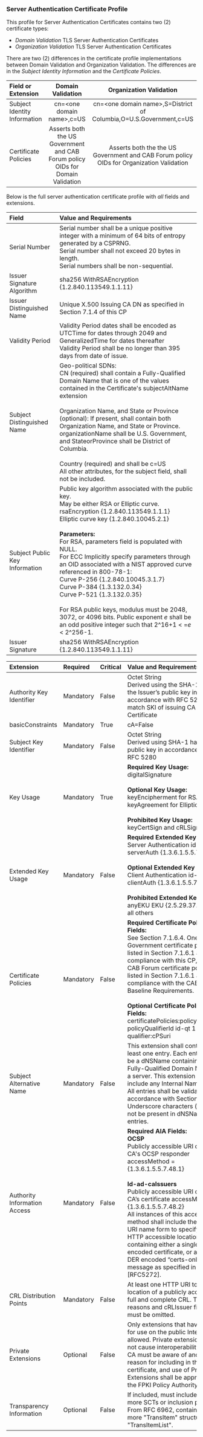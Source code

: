 ### Server Authentication Certificate Profile

This profile for Server Authentication Certificates contains two (2) certificate types:

- _Domain Validation_ TLS Server Authentication Certificates
- _Organization Validation_ TLS Server Authentication Certificates

There are two (2) differences in the certificate profile implementations between Domain Validation and Organization Validation. The differences are in the _Subject Identity Information_ and the _Certificate Policies_.

| **Field or Extension** | **Domain Validation** | **Organization Validation**  |
| :-------- | :---: | :---: |
| Subject Identity Information  | cn=\<one domain name>,c=US | cn=\<one domain name>,S=District of Columbia,O=U.S.Government,c=US |
| Certificate Policies   | Asserts both the US Government and CAB Forum policy OIDs for Domain Validation      | Asserts both the the US Government and CAB Forum policy OIDs for Organization Validation  |

Below is the full server authentication certificate profile with _all_ fields and extensions.

| **Field** | **Value and Requirements** |
| :-------- | :------ |
| Serial Number   |  Serial number shall be a unique positive integer with a minimum of 64 bits of entropy generated by a CSPRNG. <br> Serial number shall not exceed 20 bytes in length. <br> Serial numbers shall be non-sequential. |
| Issuer Signature Algorithm   |  sha256 WithRSAEncryption {1.2.840.113549.1.1.11}  |
| Issuer Distinguished Name   |  Unique X.500 Issuing CA DN as specified in Section 7.1.4 of this CP |
| Validity Period   | Validity Period dates shall be encoded as UTCTime for dates through 2049 and GeneralizedTime for dates thereafter <br> Validity Period shall be no longer than 395 days from date of issue. |
| Subject Distinguished Name   | Geo-political SDNs:<br> CN (required) shall contain a Fully-Qualified Domain Name that is one of the values contained in the Certificate's subjectAltName extension <br><br> Organization Name, and State or Province (optional): If present, shall contain both Organization Name, and State or Province.  organizationName shall be U.S. Government, and StateorProvince shall be District of Columbia. <br><br>Country (required) and shall be c=US <br>All other attributes, for the subject field, shall not be included. |
| Subject Public Key Information   | Public key algorithm associated with the public key.<br>May be either RSA or Elliptic curve.<br>rsaEncryption {1.2.840.113549.1.1.1}<br> Elliptic curve key {1.2.840.10045.2.1}<br><br>**Parameters:**<br>For RSA, parameters field is populated with NULL.<br>For ECC Implicitly specify parameters through an OID associated with a NIST approved curve referenced in 800-78-1:<br>Curve P-256  {1.2.840.10045.3.1.7} <br>Curve P-384 {1.3.132.0.34} <br>Curve P-521 {1.3.132.0.35}<br><br>For RSA public keys, modulus must be 2048, 3072, or 4096 bits.  Public exponent _e_ shall be an odd positive integer such that 2^16+1 < =_e_ < 2^256-1. |
| Issuer Signature   |  sha256 WithRSAEncryption {1.2.840.113549.1.1.11}    |

| **Extension** |  **Required**   | **Critical** | **Value and Requirements** |
| :-------- | :----------------|:----------------|:----------------|
| Authority Key Identifier  | Mandatory | False |  Octet String<br>Derived using the SHA-1 hash of the Issuer’s public key in accordance with RFC 5280.  Must match SKI of issuing CA Certificate|
| basicConstraints   | Mandatory | True | cA=False |
| Subject Key Identifier   | Mandatory | False |  Octet String <br> Derived using SHA-1 hash of the public key in accordance with RFC 5280 |
| Key Usage   | Mandatory | True | **Required Key Usage:** <br> digitalSignature <br><br> **Optional Key Usage:** <br> keyEncipherment for RSA Keys <br> keyAgreement for Elliptic Curve <br><br>**Prohibited Key Usage:** <br> keyCertSign and cRLSign |
| Extended Key Usage   | Mandatory | False | **Required Extended Key Usage:** <br> Server Authentication id-kp-serverAuth {1.3.6.1.5.5.7.3.1} <br><br> **Optional Extended Key Usage:** <br> Client Authentication id-kp-clientAuth {1.3.6.1.5.5.7.3.2} <br> <br>**Prohibited Extended Key Usage:** <br> anyEKU EKU {2.5.29.37.0} <br> all others |
| Certificate Policies   |  Mandatory  | False | **Required Certificate Policy Fields:** <br>See Section 7.1.6.4. One US Government certificate policy OID listed in Section 7.1.6.1 asserting compliance with this CP, and one CAB Forum certificate policy OID listed in Section 7.1.6.1 asserting compliance with the CAB Forum Baseline Requirements.  <br><br>**Optional Certificate Policy Fields:** <br> certificatePolicies:policyQualifiers <br> policyQualifierId   id-qt 1 <br> qualifier:cPSuri |
| Subject Alternative Name   | Mandatory | False  | This extension shall contain at least one entry. Each entry shall be a dNSName containing the Fully-Qualified Domain Name of a server. This extension shall not include any Internal Name values. <br> All entries shall be validated in accordance with Section 3.2.2.4. <br>Underscore characters (“_”) shall not be present in dNSName entries.  |
| Authority Information Access   | Mandatory | False | **Required AIA Fields:** <br> **OCSP** <br> Publicly accessible URI of Issuing CA's OCSP responder accessMethod = {1.3.6.1.5.5.7.48.1} <br><br> **Id-ad-caIssuers** <br> Publicly accessible URI of Issuing CA’s certificate accessMethod = {1.3.6.1.5.5.7.48.2} <br> All instances of this access method shall include the HTTP URI name form to specify an HTTP accessible location containing either a single DER encoded certificate, or a BER or DER encoded “certs-only” CMS message as specified in [RFC5272]. |
| CRL Distribution Points   | Mandatory | False | At least one HTTP URI to the location of a publicly accessible, full and complete CRL. The reasons and cRLIssuer fields must be omitted.  |
| Private Extensions        | Optional | False | Only extensions that have context for use on the public Internet are allowed.  Private extensions must not cause interoperability issues.  CA must be aware of and defend reason for including in the certificate, and use of Private Extensions shall be approved by the FPKI Policy Authority. |
| Transparency Information  | Optional | False | If included, must include two or more SCTs or inclusion proofs. <br> From RFC 6962, contains one or more "TransItem" structures in a "TransItemList".|
